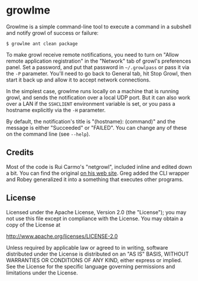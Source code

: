 growlme
=======

Growlme is a simple command-line tool to execute a command in a subshell and notify growl of success
or failure:

    $ growlme ant clean package

To make growl receive remote notifications, you need to turn on "Allow remote application
registration" in the "Network" tab of growl's preferences panel. Set a password, and put that
password in `~/.growlpass` or pass it via the `-P` parameter. You'll need to go back to General tab,
hit Stop Growl, then start it back up and allow it to accept network connections.

In the simplest case, growlme runs locally on a machine that is running growl, and sends the
notification over a local UDP port. But it can also work over a LAN if the `SSHCLIENT` environment
variable is set, or you pass a hostname explicitly via the `-H` parameter.

By default, the notification's title is "(hostname): (command)" and the message is either
"Succeeded" or "FAILED". You can change any of these on the command line (see `--help`).

Credits
-------

Most of the code is Rui Carmo's "netgrowl", included inline and edited down a bit. You can find the
original [on his web site](http://the.taoofmac.com/space/Projects/netgrowl). Greg added the CLI
wrapper and Robey generalized it into a something that executes other programs.

License
-------

Licensed under the Apache License, Version 2.0 (the "License"); you may not
use this file except in compliance with the License. You may obtain a copy
of the License at

  http://www.apache.org/licenses/LICENSE-2.0

Unless required by applicable law or agreed to in writing, software
distributed under the License is distributed on an "AS IS" BASIS, WITHOUT
WARRANTIES OR CONDITIONS OF ANY KIND, either express or implied. See the
License for the specific language governing permissions and limitations
under the License.

